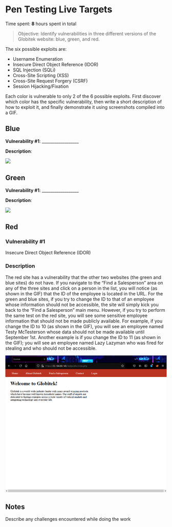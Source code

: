 # Pen Testing Live Targets

Time spent: **8** hours spent in total

> Objective: Identify vulnerabilities in three different versions of the Globitek website: blue, green, and red.

The six possible exploits are:

* Username Enumeration
* Insecure Direct Object Reference (IDOR)
* SQL Injection (SQLi)
* Cross-Site Scripting (XSS)
* Cross-Site Request Forgery (CSRF)
* Session Hijacking/Fixation

Each color is vulnerable to only 2 of the 6 possible exploits. First discover which color has the specific vulnerability, then write a short description of how to exploit it, and finally demonstrate it using screenshots compiled into a GIF.

## Blue

**Vulnerability #1**: __________________

**Description**:

<img src="blue-vuln1.gif">


## Green

**Vulnerability #1**: __________________

**Description**:

<img src="green-vuln1.gif">


## Red

### Vulnerability #1
Insecure Direct Object Reference (IDOR) 

### Description
The red site has a vulnerability that the other two websites (the green and blue sites) do not have. If you navigate to the “Find a Salesperson” area on any of the three sites and click on a person in the list, you will notice (as shown in the GIF) that the ID of the employee is located in the URL. For the green and blue sites, if you try to change the ID to that of an employee whose information should not be accessible, the site will simply kick you back to the “Find a Salesperson” main menu. However, if you try to perform the same test on the red site, you will see some sensitive employee information that should not be made publicly available. For example, if you change the ID to 10 (as shown in the GIF), you will see an employee named Testy McTesterson whose data should not be made available until September 1st. Another example is if you change the ID to 11 (as shown in the GIF); you will see an employee named Lazy Lazyman who was fired for stealing and who should not be accessible.

<img src="red-vuln1.gif">


## Notes

Describe any challenges encountered while doing the work
